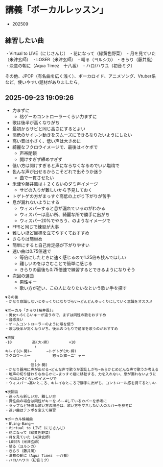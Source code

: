 
# 講義「ボーカルレッスン」

- 202509

## 練習したい曲

・Virtual to LIVE（にじさんじ）
・花になって（緑黄色野菜）
・月を見ていた（米津玄師）
・LOSER（米津玄師）
・晴る（ヨルシカ）
・きらり（藤井風）
・決意の朝に（Aqua Timez　十八番）
・ハロ/ハワユ（初音ミク）

その他、JPOP（有名曲を広く浅く）、ボーカロイド、アニメソング、Vtuber系など。使いやすい題材がありましたら。

## 2025-09-23 19:09:26

- 力まずに
    - 格ゲーのコントローラーくらい力まずに
- 歌は後半が高くなりがち
- 最初からサビと同じ高さにするとよい
- 高低のサイレン動きをスムーズにできるなりたいようにしたい
- 高い音は小さく、低い声は大きめに
- 綺麗なフクロウイメージで、最後はイケボで
    - 声帯閉鎖
    - 開けすぎず締めすぎず
- 低い方は開けすぎると声にならなくなるのでいい塩梅で
- 色んな声が出せるからこそどれで出そうか迷う
    - 曲で一貫させたい
- 米津や藤井風は＋２くらいのダミ声イメージ
    - サビの入りが難しいから予見しておく
- トゲトゲの方がまっすぐ高低の上がり下がりが苦手
- 息が漏れないようにする
    - ウィスパーすると息が漏れているのがわかる
    - ウィスパーは高い所、綺麗な所で勝手に出がち
    - ウィスパー20%でやろう、のようなイメージで
- FPSと同じで練習が大事
- 難しいほど目標を立てやすくておすすめ
- きらりは簡単め
- 簡単にすると自己肯定感が下がりやすい
- 速い曲は0.75倍速で
    - 等倍にしたときに速く感じるので1.25倍も挟んでほしい
    - 難しいのをはさむことで簡単に感じる
    - きらりの最後も0.75倍速で練習するとできるようになりそう
- 次回の選曲
    - 男性キー
    - 歌い方が近い、この人になりたいなという歌い手を探す

```txt
▼その後
・かなり意識しないとゆっくりになりづらい→どんどんゆっくりにしていく意識をオススメ

▼ボーカル「きらり(藤井風)」
・男女+-6くらいキーが違うので、まずは同性の歌をおすすめ
・音感良い
・ゲームコントローラーのように喉を使う
・歌は後半が高くなりがち、後半のつもりで前半を歌うのがおすすめ

▼声質
-10　 　　　　高(大･締)         +10
　　　　　　　　↑
キレイ(小･開)←　　　　→トゲトゲ(大･締)
フクロウ＝ホー　　　　　　怒った猫＝ニ゛ャー
　　　　　　　　↓
　　　　　　　低(小･開)
・かなり器用に声が出せる→どんな声で歌うか混乱しがち→あらかじめどんな声で歌うか考える
・地声の切り替わりなめらかに→まっすぐ縦に移動する、力を入れない、息が漏れないように
・今回は+2くらいのイメージで
・ウィスパー→高いところ、キレイなところで勝手に出がち、コントロール感を持てるといい

▼次回曲
・迷ったら新しい方、難しい方
・異性曲の場合は同性がキーを-6~-4しているカバーを参考に
・ラップなど特殊な歌い方の場合は、歌い方をマネしたい人のカバーを参考に
・速い曲はテンポを変えて練習

▼ボーカル候補曲
・Bling-Bang～
・Virtual to LIVE（にじさんじ）
・花になって（緑黄色野菜）
・月を見ていた（米津玄師）
・LOSER（米津玄師）
・晴る（ヨルシカ）
・きらり（藤井風）
・決意の朝に（Aqua Timez　十八番）
・ハロ/ハワユ（初音ミク）
```